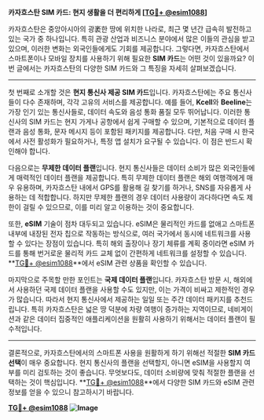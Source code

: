 **카자흐스탄 SIM 카드: 현지 생활을 더 편리하게 [[TG💪+ @esim1088](https://t.me/s/esim1088)]**

카자흐스탄은 중앙아시아의 광袤한 땅에 위치한 나라로, 최근 몇 년간 급속히 발전하고 있는 국가 중 하나입니다. 특히 관광 산업과 비즈니스 분야에서 많은 이들의 관심을 받고 있으며, 이러한 변화는 외국인들에게도 기회를 제공합니다. 그렇다면, 카자흐스탄에서 스마트폰이나 모바일 장치를 사용하기 위해 필요한 **SIM 카드**는 어떤 것이 있을까요? 이번 글에서는 카자흐스탄의 다양한 SIM 카드와 그 특징을 자세히 살펴보겠습니다.

---

첫 번째로 소개할 것은 **현지 통신사 제공 SIM 카드**입니다. 카자흐스탄에는 주요 통신사들이 다수 존재하며, 각각 고유의 서비스를 제공합니다. 예를 들어, **Kcell**와 **Beeline**는 가장 인기 있는 통신사들로, 데이터 속도와 음성 통화 품질 모두 뛰어납니다. 이러한 통신사의 SIM 카드는 현지 가게나 공항에서 쉽게 구매할 수 있으며, 기본적으로 데이터 플랜과 음성 통화, 문자 메시지 등이 포함된 패키지를 제공합니다. 다만, 처음 구매 시 한국에서 사전 활성화가 필요하거나, 특정 앱 설치가 요구될 수 있습니다. 이 점은 반드시 확인해야 합니다.

다음으로는 **무제한 데이터 플랜**입니다. 현지 통신사들은 데이터 소비가 많은 외국인들에게 매력적인 데이터 플랜을 제공합니다. 특히 무제한 데이터 플랜은 해외 여행객에게 매우 유용하며, 카자흐스탄 내에서 GPS를 활용해 길 찾기를 하거나, SNS를 자유롭게 사용하는 데 적합합니다. 하지만 무제한 플랜의 경우 데이터 사용량이 과다하다면 속도 제한이 걸릴 수 있으므로, 이를 미리 알고 이용하는 것이 중요합니다.

또한, **eSIM** 기술이 점차 대두되고 있습니다. eSIM은 물리적인 카드를 없애고 스마트폰 내부에 내장된 전자 칩으로 작동하는 방식으로, 여러 국가에서 동시에 네트워크를 사용할 수 있다는 장점이 있습니다. 특히 해외 출장이나 장기 체류를 계획 중이라면 eSIM 카드를 통해 번거로운 물리적 카드 교체 없이 간편하게 네트워크를 설정할 수 있습니다. **[TG💪+ @esim1088](https://t.me/s/esim1088)**에서 eSIM 관련 상품을 확인할 수 있습니다.

마지막으로 주목할 만한 포인트는 **국제 데이터 플랜**입니다. 카자흐스탄 방문 시, 해외에서 사용하던 국제 데이터 플랜을 사용할 수도 있지만, 이는 가격이 비싸고 제한적인 경우가 많습니다. 따라서 현지 통신사에서 제공하는 일일 또는 주간 데이터 패키지를 추천드립니다. 특히 카자흐스탄은 넓은 땅 덕분에 차량 여행이 증가하는 지역이므로, 네비게이션과 같은 데이터 집중적인 애플리케이션을 원활히 사용하기 위해서는 데이터 플랜이 필수적입니다.

---

결론적으로, 카자흐스탄에서의 스마트폰 사용을 원활하게 하기 위해선 적절한 **SIM 카드 선택**이 매우 중요합니다. 현지 통신사의 플랜을 선택할지, 아니면 eSIM을 사용할지 여부를 미리 검토하는 것이 좋습니다. 무엇보다도, 데이터 소비량에 맞춰 적절한 플랜을 선택하는 것이 핵심입니다. **[TG💪+ @esim1088](https://t.me/s/esim1088)**에서 다양한 SIM 카드와 eSIM 관련 정보를 얻을 수 있으니 참고하시기 바랍니다.

**[TG💪+ @esim1088](https://t.me/s/esim1088) ![Image](https://i.postimg.cc/Y0z9fWf4/image.png)**